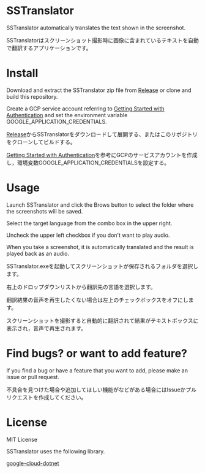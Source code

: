 # SSTranslator
SSTranslator automatically translates the text shown in the screenshot.

SSTranslatorはスクリーンショット撮影時に画像に含まれているテキストを自動で翻訳するアプリケーションです。

# Install
Download and extract the SSTranslator zip file from [Release](https://github.com/minami14/SSTranslator/releases) or clone and build this repository.

Create a GCP service account referring to [Getting Started with Authentication](https://cloud.google.com/docs/authentication/getting-started) and set the environment variable GOOGLE_APPLICATION_CREDENTIALS.


[Release](https://github.com/minami14/SSTranslator/releases)からSSTranslatorをダウンロードして展開する、またはこのリポジトリをクローンしてビルドする。

[Getting Started with Authentication](https://cloud.google.com/docs/authentication/getting-started)を参考にGCPのサービスアカウントを作成し，環境変数GOOGLE_APPLICATION_CREDENTIALSを設定する。

# Usage

Launch SSTranslator and click the Brows button to select the folder where the screenshots will be saved.

Select the target language from the combo box in the upper right.

Uncheck the upper left checkbox if you don't want to play audio.

When you take a screenshot, it is automatically translated and the result is played back as an audio.


SSTranslator.exeを起動してスクリーンショットが保存されるフォルダを選択します。

右上のドロップダウンリストから翻訳先の言語を選択します。

翻訳結果の音声を再生したくない場合は左上のチェックボックスをオフにします。

スクリーンショットを撮影すると自動的に翻訳されて結果がテキストボックスに表示され，音声で再生されます。


# Find bugs? or want to add feature?
If you find a bug or have a feature that you want to add, please make an issue or pull request.

不具合を見つけた場合や追加してほしい機能がなどがある場合にはIssueかプルリクエストを作成してください。

# License
MIT License

SSTranslator uses the following library.

[google-cloud-dotnet](https://github.com/googleapis/google-cloud-dotnet/blob/master/LICENSE)
